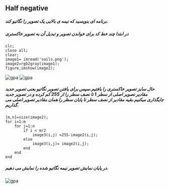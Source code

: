 ## Half negative
##### برنامه ای بنویسید که نیمه ی بالایی یک تصویر را نگاتیو کند.
##### در ابتدا چند خط کد برای خواندن تصویر و تبدیل آن به تصویر خاکستری
```
clc;
close all;
clear;
image1= imread('sails.png');
image2=rgb2gray(image1);
figure,imshow(image2);
```
![gpa](https://github.com/semnan-university-ai/image-processing-class-002/blob/main/benchmark/airplane.png)
![gpa](https://github.com/semnan-university-ai/image-processing-class-002/blob/main/exercises/zeinabfamili/im.exc04/fig1.4.png)
##### حال سایز تصویر خاکستری را یافتیم.سپس برای یافتن تصویر نگاتیو یعنی تصویر جدید مقادیر تصویر اصلی از سطر 1 تا نصف سطر را از 255 کم کرده و در تصویر جدید جایگذاری میکنیم.بقیه مقادیر از نصف سطر تا پایان سطر را همان مقادیر تصویر اصلی می گذاریم.
```
[m,n]=size(image2);
for i=1:m
    for j=1:n
        if i < m/2
            image3(i,j) =255-image2(i,j);
        else
            image3(i,j)= image2(i,j);
        end
    end
end
```
##### در پایان نمایش تصویر نیمه نگاتیو شده را نمایش می دهیم.
![gpa](https://github.com/semnan-university-ai/image-processing-class-002/blob/main/exercises/zeinabfamili/im.exc04/fig2.4.png)


